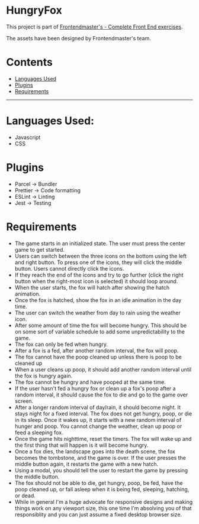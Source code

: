 # HungryFox

This project is part of [Frontendmaster's - Complete Front End exercises](https://btholt.github.io/project-fox-game-site/).

The assets have been designed by Frontendmaster's team.


# Contents
- [Languages Used](#languages-used)
- [Plugins](#plugins)
- [Requirements](#requirements)

----------------------------------------------
# Languages Used:
- Javascript
- CSS

# Plugins
- Parcel    -> Bundler 
- Prettier  -> Code formatting
- ESLint    -> Linting
- Jest      -> Testing

# Requirements
- The game starts in an initialized state. The user must press the center game to get started.
- Users can switch between the three icons on the bottom using the left and right button. To press one of the icons, they will click the middle button. Users cannot directly click the icons.
- If they reach the end of the icons and try to go further (click the right button when the right-most icon is selected) it should loop around.
- When the user starts, the fox will hatch after showing the hatch animation.
- Once the fox is hatched, show the fox in an idle animation in the day time.
- The user can switch the weather from day to rain using the weather icon.
- After some amount of time the fox will become hungry. This should be on some sort of variable schedule to add some unpredictability to the game.
- The fox can only be fed when hungry.
- After a fox is a fed, after another random interval, the fox will poop.
- The fox cannot have the poop cleaned up unless there is poop to be cleaned up
- When a user cleans up poop, it should add another random interval until the fox is hungry again.
- The fox cannot be hungry and have pooped at the same time.
- If the user hasn't fed a hungry fox or clean up a fox's poop after a random interval, it should cause the fox to die and go to the game over screen.
- After a longer random interval of day/rain, it should become night. It stays night for a fixed interval. The fox does not get hungry, poop, or die in its sleep. Once it wakes up, it starts with a new random interval of hunger and poop. You cannot change the weather, clean up poop or feed a sleeping fox.
- Once the game hits nighttime, reset the timers. The fox will wake up and the first thing that will happen is it will become hungry.
- Once a fox dies, the landscape goes into the death scene, the fox becomes the tombstone, and the game is over. If the user presses the middle button again, it restarts the game with a new hatch.
- Using a modal, you should tell the user to restart the game by pressing the middle button.
- The fox should not be able to die, get hungry, poop, be fed, have the poop cleaned up, or fall asleep when it is being fed, sleeping, hatching, or dead.
- While in general I'm a huge advocate for responsive designs and making things work on any viewport size, this one time I'm absolving you of that responsiblity and you can just assume a fixed desktop browser size.
